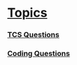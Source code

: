 <link rel="stylesheet" href="./test/style.css">

# [Topics](https://devnamdev2003.github.io/md/)

### [TCS Questions](./question.md)

### [Coding Questions](./coding_questions.md)
